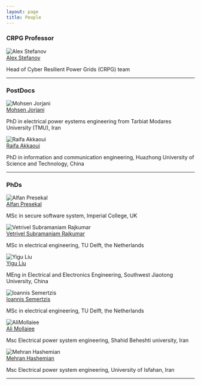 ```yaml
---
layout: page
title: People
---
```


### CRPG Professor

 <div class="card-deck">

  <div class="card d-flex d-block">
    <img class="card-img-top" src="{{ site.url }}{{ site.baseurl }}/img/Alex_Stefanov.jpg" alt="Alex Stefanov">
    <div class="card-body">
      <div class="card-title"><a href="https://crpggroup.github.io/">Alex Stefanov</a></div>
      <p class="card-text">Head of Cyber Resilient Power Grids (CRPG) team</p>
    </div>
    <div class="card-footer bg-transparent border-success">
      <!--  <a href="https://twitter.com/luismcruz"><i class="fab fa-twitter"></i></a> -->
      <!-- <a href="http://github.com/luiscruz"><i class="fab fa-github"></i></a> -->
      <a href="https://www.linkedin.com/in/alexandru-stefanov/"><i class="fab fa-linkedin"></i></a>
      <a href="https://scholar.google.nl/citations?user=iU63RAUAAAAJ&hl=en&oi=ao" title="Google Scholar"><i class="ai ai-google-scholar-square"></i></a>
   </div>
  </div>

</div>

<hr>

### PostDocs

 <div class="card-deck">

  <div class="card d-flex d-block">
    <img class="card-img-top" src="{{ site.url }}{{ site.baseurl }}/img/Mohsen_Jorjani.JPG" alt="Mohsen Jorjani">
    <div class="card-body">
      <div class="card-title"><a href="https://crpggroup.github.io/">Mohsen Jorjani</a></div>
      <p class="card-text">PhD in electrical power eystems engineering from Tarbiat Modares University (TMU), Iran</p>
    </div>
    <div class="card-footer bg-transparent border-success">
      <!--  <a href="https://twitter.com/luismcruz"><i class="fab fa-twitter"></i></a> -->
      <!-- <a href="http://github.com/luiscruz"><i class="fab fa-github"></i></a> -->
      <a href="https://www.linkedin.com/in/mohsen-jorjani/"><i class="fab fa-linkedin"></i></a>
      <a href="https://scholar.google.nl/citations?user=qs3b2swAAAAJ&hl=en&oi=ao" title="Google Scholar"><i class="ai ai-google-scholar-square"></i></a>
   </div>
  </div>

  <div class="card d-flex d-block">
    <img class="card-img-top" src="{{ site.url }}{{ site.baseurl }}/img/Raifa_Akkaoui.jpg" alt="Raifa Akkaoui">
    <div class="card-body">
      <div class="card-title"><a href="https://crpggroup.github.io/">Raifa Akkaoui</a></div>
      <p class="card-text">PhD in information and communication engineering, Huazhong University of Science and Technology, China</p>
    </div>
    <div class="card-footer bg-transparent border-success">
      <!--  <a href="https://twitter.com/luismcruz"><i class="fab fa-twitter"></i></a> -->
      <!-- <a href="http://github.com/luiscruz"><i class="fab fa-github"></i></a> -->
      <a href="https://www.linkedin.com/in/raifa-akkaoui-088a5522a/"><i class="fab fa-linkedin"></i></a>
      <!-- a href="https://scholar.google.com/citations?user=iU63RAUAAAAJ&hl=en&oi=ao" title="Google Scholar"><i class="ai ai-google-scholar-square"></i></a -->
   </div>
  </div>


</div> <!-- deck -->

<hr>

### PhDs

<div class="card-deck non-top-row">


<div class="card d-flex d-block">
    <img class="card-img-top" src="{{ site.url }}{{ site.baseurl }}/img/Alfan_Presekal.jpg" alt="Alfan Presekal">
    <div class="card-body">
      <div class="card-title"><a href="https://crpggroup.github.io/">Alfan Presekal</a></div>
      <p class="card-text">MSc in secure software system, Imperial College, UK</p>
    </div>
    <div class="card-footer bg-transparent border-success">
      <!--  <a href="https://twitter.com/luismcruz"><i class="fab fa-twitter"></i></a> -->
      <!-- <a href="http://github.com/luiscruz"><i class="fab fa-github"></i></a> -->
      <a href="https://www.linkedin.com/in/presekal/"><i class="fab fa-linkedin"></i></a>
      <a href="https://scholar.google.nl/citations?user=rcqaVKMAAAAJ&hl=en&oi=ao" title="Google Scholar"><i class="ai ai-google-scholar-square"></i></a>
   </div>
  </div>


<div class="card d-flex d-block">
    <img class="card-img-top" src="{{ site.url }}{{ site.baseurl }}/img/Vetrivel_Rajkumar.jpg" alt="Vetrivel Subramaniam Rajkumar">
    <div class="card-body">
      <div class="card-title"><a href="https://crpggroup.github.io/">Vetrivel Subramaniam Rajkumar</a></div>
      <p class="card-text">MSc in electrical engineering, TU Delft, the Netherlands</p>
    </div>
    <div class="card-footer bg-transparent border-success">
      <!--  <a href="https://twitter.com/luismcruz"><i class="fab fa-twitter"></i></a> -->
      <!-- <a href="http://github.com/luiscruz"><i class="fab fa-github"></i></a> -->
      <a href="https://www.linkedin.com/in/vetrivelsr/"><i class="fab fa-linkedin"></i></a>
      <a href="https://scholar.google.nl/citations?user=L7-Ev1wAAAAJ&hl=en&oi=ao" title="Google Scholar"><i class="ai ai-google-scholar-square"></i></a>
   </div>
  </div>

<div class="card d-flex d-block">
    <img class="card-img-top" src="{{ site.url }}{{ site.baseurl }}/img/Yigu_Liu.jpg" alt="Yigu Liu">
    <div class="card-body">
      <div class="card-title"><a href="https://crpggroup.github.io/">Yigu Liu</a></div>
      <p class="card-text"> MEng in Electrical and Electronics Engineering, Southwest Jiaotong University, China</p>
    </div>
    <div class="card-footer bg-transparent border-success">
      <!--  <a href="https://twitter.com/luismcruz"><i class="fab fa-twitter"></i></a> -->
      <!-- <a href="http://github.com/luiscruz"><i class="fab fa-github"></i></a> -->
      <a href="https://www.linkedin.com/in/yigu-liu-294a50209/"><i class="fab fa-linkedin"></i></a>
      <a href="https://scholar.google.nl/citations?user=-lBrzpQAAAAJ&hl=en&oi=ao" title="Google Scholar"><i class="ai ai-google-scholar-square"></i></a>
   </div>
  </div>


</div>



<div class="card-deck non-top-row">


<div class="card d-flex d-block">
    <img class="card-img-top" src="{{ site.url }}{{ site.baseurl }}/img/Ioannis_S.jpg" alt="Ioannis Semertzis">
    <div class="card-body">
      <div class="card-title"><a href="https://crpggroup.github.io/">Ioannis Semertzis</a></div>
      <p class="card-text">MSc in electrical engineering, TU Delft, the Netherlands</p>
    </div>
    <div class="card-footer bg-transparent border-success">
      <!--  <a href="https://twitter.com/luismcruz"><i class="fab fa-twitter"></i></a> -->
      <!-- <a href="http://github.com/luiscruz"><i class="fab fa-github"></i></a> -->
      <a href="https://www.linkedin.com/in/ioannis-semertzis/"><i class="fab fa-linkedin"></i></a>
      <!-- a href="https://scholar.google.nl/citations?user=rcqaVKMAAAAJ&hl=en&oi=ao" title="Google Scholar"><i class="ai ai-google-scholar-square"></i></a -->
   </div>
  </div>



<div class="card d-flex d-block">
    <img class="card-img-top" src="{{ site.url }}{{ site.baseurl }}/img/Ali_Mollaei.jpg" alt="AliMollaiee">
    <div class="card-body">
      <div class="card-title"><a href="https://crpggroup.github.io/">Ali Mollaiee</a></div>
      <p class="card-text">Msc Electrical power system engineering, Shahid Beheshti university, Iran</p>
    </div>
    <div class="card-footer bg-transparent border-success">
      <!--  <a href="https://twitter.com/luismcruz"><i class="fab fa-twitter"></i></a> -->
      <!-- <a href="http://github.com/luiscruz"><i class="fab fa-github"></i></a> -->
      <a href="https://www.linkedin.com/in/ali-mollaiee-2380a1170/"><i class="fab fa-linkedin"></i></a>
      <a href="https://scholar.google.nl/citations?hl=en&user=4oKXORkAAAAJ" title="Google Scholar"><i class="ai ai-google-scholar-square"></i></a >
   </div>
  </div>

<div class="card d-flex d-block">
    <img class="card-img-top" src="{{ site.url }}{{ site.baseurl }}/img/Mehran_Hashemian.jpg" alt="Mehran Hashemian">
    <div class="card-body">
      <div class="card-title"><a href="https://crpggroup.github.io/">Mehran Hashemian</a></div>
      <p class="card-text">Msc Electrical power system engineering, University of Isfahan, Iran</p>
    </div>
    <div class="card-footer bg-transparent border-success">
      <!--  <a href="https://twitter.com/luismcruz"><i class="fab fa-twitter"></i></a> -->
      <!-- <a href="http://github.com/luiscruz"><i class="fab fa-github"></i></a> -->
      <a href="https://www.linkedin.com/in/sayed-mehran-hashemian-ataabadi/"><i class="fab fa-linkedin"></i></a>
      <a href="https://scholar.google.nl/citations?hl=en&user=4oKXORkAAAAJ" title="Google Scholar"><i class="ai ai-google-scholar-square"></i></a >
   </div>
  </div>


</div>

<hr>

<!--
### Alumni
<a id="alumni"></a>

 Dear alumnus: Please feel free to offer your change of affiliation in a pull request! 

Name | Period | Role | Current Affiliation
--|--|--|--
[Alumni 1](https://pouria-d.me/) | 2017-2021 | PhD, postdoc | JetBrains
[Alumni 2](https://chandramaddila.github.io/) | 2019-2022 | PhD (external) | Meta, USA |
[Alumni 3](https://nl.linkedin.com/in/sohon-roy-8a337014) | 2014--2022 | PhD candidate | Independent |


-->